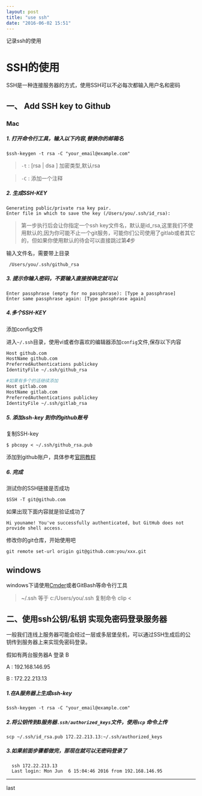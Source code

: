 ```yaml
---
layout: post
title: "use ssh"
date: "2016-06-02 15:51"
---
```


记录ssh的使用

# SSH的使用

SSH是一种连接服务器的方式，使用SSH可以不必每次都输入用户名和密码

## 一、 Add SSH key to Github

### Mac

##### 1. 打开命令行工具，输入以下内容,替换你的邮箱名

```
$ssh-keygen -t rsa -C "your_email@example.com"

```
> `-t` : [rsa | dsa ] 加密类型,默认rsa

> `-C` : 添加一个注释


##### 2. 生成SSH-KEY

```
Generating public/private rsa key pair.
Enter file in which to save the key (/Users/you/.ssh/id_rsa):
```

> 第一步执行后会让你指定一个ssh key文件名，默认是id_rsa,这里我们不使用默认的,因为你可能不止一个git服务，可能你们公司使用了gitlab或者其它的，但如果你使用默认的待会可以直接跳过第***4***步

输入文件名，需要带上目录

```
 /Users/you/.ssh/github_rsa

```

##### 3. 提示你输入密码，不要输入直接按确定就可以

```
Enter passphrase (empty for no passphrase): [Type a passphrase]
Enter same passphrase again: [Type passphrase again]

```


##### 4.多个SSH-KEY

添加config文件

进入`~/.ssh`目录，使用vi或者你喜欢的编辑器添加`config`文件,保存以下内容

``` bash
Host github.com
HostName github.com
PreferredAuthentications publickey
IdentityFile ~/.ssh/github_rsa

#如果有多个的话继续添加
Host gitlab.com
HostName gitlab.com
PreferredAuthentications publickey
IdentityFile ~/.ssh/gitlab_rsa
```

##### 5. 添加ssh-key 到你的github账号

复制SSH-key

`$ pbcopy < ~/.ssh/github_rsa.pub`

添加到github账户，具体参考[官网教程](https://help.github.com/articles/adding-a-new-ssh-key-to-your-github-account/#platform-mac)


##### 6. 完成

测试你的SSH链接是否成功

`$SSH -T git@github.com`

如果出现下面内容就是验证成功了

```
Hi youname! You've successfully authenticated, but GitHub does not provide shell access.
```
修改你的git仓库，开始使用吧

`git remote set-url origin git@github.com:you/xxx.git`



## windows

windows下请使用[Cmder][Cmder]或者GitBash等命令行工具

> ~/.ssh 等于 c:/Users/you/.ssh
> 复制命令 clip <


## 二、使用ssh公钥/私钥 实现免密码登录服务器

一般我们连线上服务器可能会经过一层或多层堡垒机，可以通过SSH生成后的公钥传到服务器上来实现免密码登录。

假如有两台服务器A 登录 B

A : 192.168.146.95

B : 172.22.213.13

##### 1.在A服务器上生成ssh-key

`$ssh-keygen -t rsa -C "your_email@example.com"`

##### 2.将公钥传到B服务器`.ssh/authorized_keys`文件，使用`scp` 命令上传

`scp ~/.ssh/id_rsa.pub 172.22.213.13:~/.ssh/authorized_keys`

##### 3.如果前面步骤都做完，那现在就可以无密码登录了

```
  ssh 172.22.213.13
  Last login: Mon Jun  6 15:04:46 2016 from 192.168.146.95

```  




[Cmder]: http://www.softpedia.com/get/Programming/Other-Programming-Files/Cmder.shtml

---

last